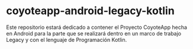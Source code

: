 # coyoteapp-android-legacy-kotlin
Este repositorio estará dedicado a contener el Proyecto CoyoteApp hecha en Android para la parte que se realizará dentro en un marco de trabajo Legacy y con el lenguaje de Programación Kotlin.
